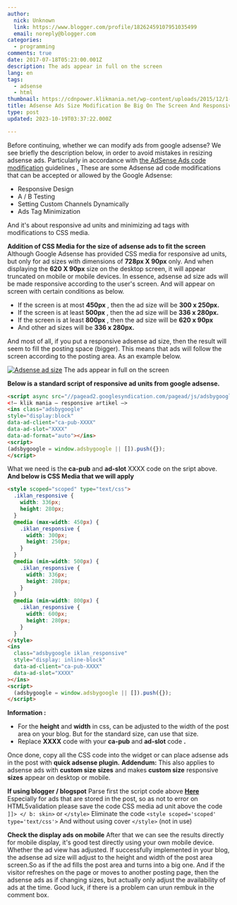 ```yaml
---
author:
  nick: Unknown
  link: https://www.blogger.com/profile/18262459107951035499
  email: noreply@blogger.com
categories:
  - programming
comments: true
date: 2017-07-18T05:23:00.001Z
description: The ads appear in full on the screen
lang: en
tags:
  - adsense
  - html
thumbnail: https://cdnpower.klikmania.net/wp-content/uploads/2015/12/1-min-3-1024x499.png
title: Adsense Ads Size Modification Be Big On The Screen And Responsive
type: post
updated: 2023-10-19T03:37:22.000Z

---
```


Before continuing, whether we can modify ads from google adsense? We see briefly the description below, in order to avoid mistakes in resizing adsense ads.
Particularly in accordance with [the AdSense Ads code modification](https://translate.googleusercontent.com/translate_c?depth=1&nv=1&rurl=translate.google.com&sl=id&sp=nmt4&tl=en&u=https://support.google.com/adsense/answer/1354736%3Fhl%3Did&usg=ALkJrhg7W6HYwc4YikKo-r1JeOBv1G676A) guidelines [.](https://translate.googleusercontent.com/translate_c?depth=1&nv=1&rurl=translate.google.com&sl=id&sp=nmt4&tl=en&u=https://support.google.com/adsense/answer/1354736%3Fhl%3Did&usg=ALkJrhg7W6HYwc4YikKo-r1JeOBv1G676A)
These are some Adsense ad code modifications that can be accepted or allowed by the Google Adsense:

*   Responsive Design
*   A / B Testing
*   Setting Custom Channels Dynamically
*   Ads Tag Minimization

And it's about responsive ad units and minimizing ad tags with modifications to CSS media.

**Addition of CSS Media for the size of adsense ads to fit the screen**
Although Google Adsense has provided CSS media for responsive ad units, but only for ad sizes with dimensions of **728px X 90px** only. And when displaying the **620 X 90px** size on the desktop screen, it will appear truncated on mobile or mobile devices.
In essence, adsense ad size ads will be made responsive according to the user's screen. And will appear on screen with certain conditions as below.

*   If the screen is at most **450px** , then the ad size will be **300 x 250px.**
*   If the screen is at least **500px** , then the ad size will be **336 x 280px.**
*   If the screen is at least **800px** , then the ad size will be **620 x 90px**
*   And other ad sizes will be **336 x 280px.**

And most of all, if you put a responsive adsense ad size, then the result will seem to fill the posting space (bigger). This means that ads will follow the screen according to the posting area. As an example below.

[![Adsense ad size](https://cdnpower.klikmania.net/wp-content/uploads/2015/12/1-min-3-1024x499.png)](http://www.klikmania.net/wp-content/uploads/2015/12/1-min-3.png)
The ads appear in full on the screen

**Below is a standard script of responsive ad units from google adsense.**

```html
<script async src="//pagead2.googlesyndication.com/pagead/js/adsbygoogle.js"></script>
<!– klik mania – responsive artikel –>
<ins class="adsbygoogle"
style="display:block"
data-ad-client="ca-pub-XXXX"
data-ad-slot="XXXX"
data-ad-format="auto"></ins>
<script>
(adsbygoogle = window.adsbygoogle || []).push({});
</script>
```

What we need is the **ca-pub** and **ad-slot** XXXX code on the sript above.
**And below is CSS Media that we will apply**

```html
<style scoped="scoped" type="text/css">
  .iklan_responsive {
    width: 336px;
    height: 280px;
  }
  @media (max-width: 450px) {
    .iklan_responsive {
      width: 300px;
      height: 250px;
    }
  }
  @media (min-width: 500px) {
    .iklan_responsive {
      width: 336px;
      height: 280px;
    }
  }
  @media (min-width: 800px) {
    .iklan_responsive {
      width: 600px;
      height: 280px;
    }
  }
</style>
<ins
  class="adsbygoogle iklan_responsive"
  style="display: inline-block"
  data-ad-client="ca-pub-XXXX"
  data-ad-slot="XXXX"
></ins>
<script>
  (adsbygoogle = window.adsbygoogle || []).push({});
</script>
```

**Information :**

*   For the **height** and **width** in css, can be adjusted to the width of the post area on your blog. But for the standard size, can use that size.
*   Replace **XXXX** code with your **ca-pub** and **ad-slot** code **.**

Once done, copy all the CSS code into the widget or can place adsense ads in the post with **quick adsense plugin.**
**Addendum:** This also applies to adsense ads with **custom size sizes** and makes **custom size** responsive **sizes** appear on desktop or mobile.

**If using blogger / blogspot**
Parse first the script code above **[Here](https://translate.googleusercontent.com/translate_c?depth=1&nv=1&rurl=translate.google.com&sl=id&sp=nmt4&tl=en&u=http://www.blogcrowds.com/resources/parse_html.php&usg=ALkJrhip4-SemctqX18gHHvZTLzTdOY5Gg)**
Especially for ads that are stored in the post, so as not to error on HTML5validation please save the code CSS media ad unit above the code `]]> </ b: skin>` or `</style>`
Eliminate the code `<style scoped='scoped' type='text/css'>`
And without using cover `</style>` (not in use)

**Check the display ads on mobile**
After that we can see the results directly for mobile display, it's good test directly using your own mobile device. Whether the ad view has adjusted.
If successfully implemented in your blog, the adsense ad size will adjust to the height and width of the post area screen.So as if the ad fills the post area and turns into a big one.
And if the visitor refreshes on the page or moves to another posting page, then the adsense ads as if changing sizes, but actually only adjust the availability of ads at the time.
Good luck, if there is a problem can urun rembuk in the comment box.